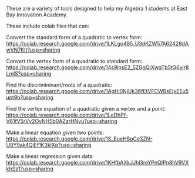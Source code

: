 These are a variety of tools designed to help my Algebra 1 students at East Bay Innovation Academy.

These include colab files that can:

Convert the standard form of a quadratic to vertex form: https://colab.research.google.com/drive/1LKLgo485_U3dKZW57A62428dAwVN7KIt?usp=sharing

Convert the vertex form of a quadratic to standard form: https://colab.research.google.com/drive/14s9InsE2_5ZGqQiXwqTb5tG6yjr8LmlS?usp=sharing

Find the discrimininant/roots of a quadratic: https://colab.research.google.com/drive/1AgHi0NjUk36fEtVFCWBsEjvEEu5upt9b?usp=sharing

Find the vertex equation of a quadratic given a vertex and a point: https://colab.research.google.com/drive/1LeDhPf-V61fV5rVy2OvNH5b0AZzrHNyu?usp=sharing

Make a linear equation given two points: https://colab.research.google.com/drive/1S_EueHSoCe3ZN-U8Y9ak4QjEf1K3klXp?usp=sharing

Make a linear regression given data: https://colab.research.google.com/drive/1KHfbAXkJJhl3reYPnQIPn8hV9VXkhSz1?usp=sharing
